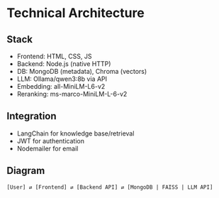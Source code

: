 # Technical Architecture

## Stack
- Frontend: HTML, CSS, JS
- Backend: Node.js (native HTTP)
- DB: MongoDB (metadata), Chroma (vectors)
- LLM: Ollama/qwen3:8b via API
- Embedding: all-MiniLM-L6-v2
- Reranking: ms-marco-MiniLM-L-6-v2

## Integration
- LangChain for knowledge base/retrieval
- JWT for authentication
- Nodemailer for email

## Diagram
```
[User] ⇄ [Frontend] ⇄ [Backend API] ⇄ [MongoDB | FAISS | LLM API]
```
